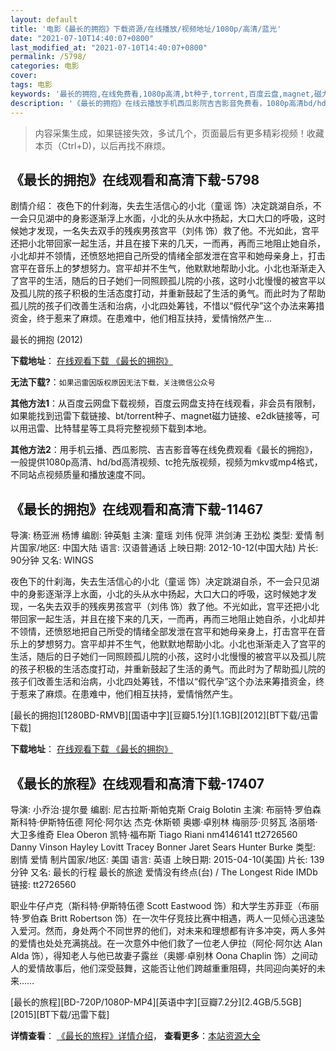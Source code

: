 ```yaml
---
layout: default
title: '电影《最长的拥抱》下载资源/在线播放/视频地址/1080p/高清/蓝光'
date: "2021-07-10T14:40:07+0800"
last_modified_at: "2021-07-10T14:40:07+0800"
permalink: /5798/
categories: 电影
cover:
tags: 电影
keywords: '最长的拥抱,在线免费看,1080p高清,bt种子,torrent,百度云盘,magnet,磁力链,迅雷下载资源'
description: '《最长的拥抱》在线云播放手机西瓜影院吉吉影音免费看，1080p高清bd/hd未删减完整版和tc抢先枪版，mkv/mp4格式，附带bt/torrent种子、magnet/磁力链、百度云盘、网盘资源迅雷下载链接'
---
```


>内容采集生成，如果链接失效，多试几个，页面最后有更多精彩视频！收藏本页（Ctrl+D)，以后再找不麻烦。


## 《最长的拥抱》在线观看和高清下载-5798

剧情介绍： 夜色下的什刹海，失去生活信心的小北（童谣 饰）决定跳湖自杀，不一会只见湖中的身影逐渐浮上水面，小北的头从水中扬起，大口大口的呼吸，这时候她才发现，一名失去双手的残疾男孩宫平（刘伟 饰）救了他。不光如此，宫平还把小北带回家一起生活，并且在接下来的几天，一而再，再而三地阻止她自杀，小北却并不领情，还愤怒地把自己所受的情绪全部发泄在宫平和她母亲身上，打击宫平在音乐上的梦想努力。宫平却并不生气，他默默地帮助小北。小北也渐渐走入了宫平的生活，随后的日子她们一同照顾孤儿院的小孩，这时小北慢慢的被宫平以及孤儿院的孩子积极的生活态度打动，并重新鼓起了生活的勇气。而此时为了帮助孤儿院的孩子们改善生活和治病，小北四处筹钱，不惜以“假代孕”这个办法来筹措资金，终于惹来了麻烦。在患难中，他们相互扶持，爱情悄然产生...


最长的拥抱 (2012)

**下载地址**： [在线观看下载 《最长的拥抱》](https://www.btbtdy.me/btdy/dy15777.html) 


**无法下载?**：`如果迅雷因版权原因无法下载，关注微信公众号 `

**其他方法1**：从百度云网盘下载视频，百度云网盘支持在线观看，非会员有限制，如果能找到迅雷下载链接、bt/torrent种子、magnet磁力链接、e2dk链接等，可以用迅雷、比特彗星等工具将完整视频下载到本地。

**其他方法2**：用手机云播、西瓜影院、吉吉影音等在线免费观看《最长的拥抱》，一般提供1080p高清、hd/bd高清视频、tc抢先版视频，视频为mkv或mp4格式，不同站点视频质量和播放速度不同。


## 《最长的拥抱》在线观看和高清下载-11467

导演: 杨亚洲 杨博 编剧: 钟英魁 主演: 童瑶 刘伟 倪萍 洪剑涛 王劲松 类型: 爱情 制片国家/地区: 中国大陆 语言: 汉语普通话 上映日期: 2012-10-12(中国大陆) 片长: 90分钟 又名: WINGS

夜色下的什刹海，失去生活信心的小北（童谣 饰）决定跳湖自杀，不一会只见湖中的身影逐渐浮上水面，小北的头从水中扬起，大口大口的呼吸，这时候她才发现，一名失去双手的残疾男孩宫平（刘伟 饰）救了他。不光如此，宫平还把小北带回家一起生活，并且在接下来的几天，一而再，再而三地阻止她自杀，小北却并不领情，还愤怒地把自己所受的情绪全部发泄在宫平和她母亲身上，打击宫平在音乐上的梦想努力。宫平却并不生气，他默默地帮助小北。小北也渐渐走入了宫平的生活，随后的日子她们一同照顾孤儿院的小孩，这时小北慢慢的被宫平以及孤儿院的孩子积极的生活态度打动，并重新鼓起了生活的勇气。而此时为了帮助孤儿院的孩子们改善生活和治病，小北四处筹钱，不惜以“假代孕”这个办法来筹措资金，终于惹来了麻烦。在患难中，他们相互扶持，爱情悄然产生。


[最长的拥抱][1280BD-RMVB][国语中字][豆瓣5.1分][1.1GB][2012][BT下载/迅雷下载]

**下载地址**： [在线观看下载 《最长的拥抱》](https://www.btdx8.com/torrent/wings_2011.html) 


## 《最长的旅程》在线观看和高清下载-17407

导演: 小乔治·提尔曼 编剧: 尼古拉斯·斯帕克斯 Craig Bolotin 主演: 布丽特·罗伯森 斯科特·伊斯特伍德 阿伦·阿尔达 杰克·休斯顿 奥娜·卓别林 梅丽莎·贝努瓦 洛丽塔·大卫多维奇 Elea Oberon 凯特·福布斯 Tiago Riani nm4146141 tt2726560 Danny Vinson Hayley Lovitt Tracey Bonner Jaret Sears Hunter Burke 类型: 剧情 爱情 制片国家/地区: 美国 语言: 英语 上映日期: 2015-04-10(美国) 片长: 139分钟 又名: 最长的行程 最长的旅途 爱情没有终点(台) / The Longest Ride IMDb链接: tt2726560

职业牛仔卢克（斯科特·伊斯特伍德 Scott Eastwood 饰）和大学生苏菲亚（布丽特·罗伯森 Britt Robertson 饰）在一次牛仔竞技比赛中相遇，两人一见倾心迅速坠入爱河。然而，身处两个不同世界的他们，对未来和理想都有许多冲突，两人多舛的爱情也处处充满挑战。在一次意外中他们救了一位老人伊拉（阿伦·阿尔达 Alan Alda 饰），得知老人与他已故妻子露丝（奥娜·卓别林 Oona Chaplin 饰）之间动人的爱情故事后，他们深受鼓舞，这能否让他们跨越重重阻碍，共同迎向美好的未来……


[最长的旅程][BD-720P/1080P-MP4][英语中字][豆瓣7.2分][2.4GB/5.5GB][2015][BT下载/迅雷下载]

**详情查看**： [《最长的旅程》详情介绍](/movie/17407/)， **查看更多**：[本站资源大全](/movie/t/all/)


